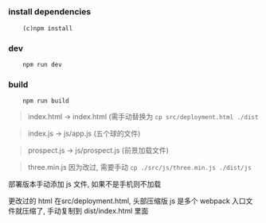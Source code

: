 ##

### install dependencies

```
    (c)npm install
```

### dev

```
    npm run dev
```

### build

```
    npm run build
```

> index.html -> index.html (需手动替换为 `cp src/deployment.html ./dist`

> index.js -> js/app.js (五个球的文件)

> prospect.js -> js/prospect.js (前景加载文件)

> three.min.js 因为改过, 需要手动 `cp ./src/js/three.min.js ./dist/js`



部署版本手动添加 js 文件, 如果不是手机则不加载

更改过的 html 在src/deployment.html, 头部压缩版 js 是多个 webpack 入口文件就压缩了, 手动复制到 dist/index.html 里面